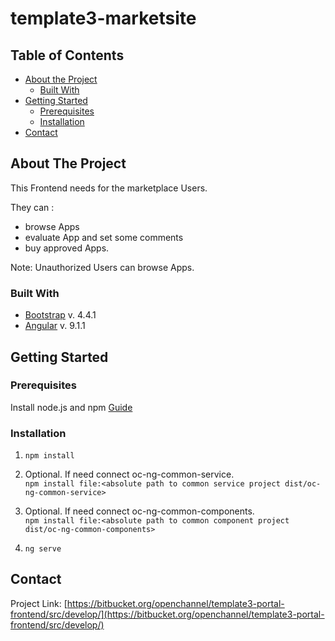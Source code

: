 # template3-marketsite

<!-- TABLE OF CONTENTS -->
## Table of Contents

* [About the Project](#about-the-project)
  * [Built With](#built-with)
* [Getting Started](#getting-started)
  * [Prerequisites](#prerequisites)
  * [Installation](#installation)
* [Contact](#contact)

<!-- ABOUT THE PROJECT -->
## About The Project

This Frontend needs for the marketplace Users.<br>

They can : 
   * browse Apps
   * evaluate App and set some comments
   * buy approved Apps.

Note: Unauthorized Users can browse Apps.

### Built With
* [Bootstrap](https://getbootstrap.com) v. 4.4.1
* [Angular](https://angular.io) v. 9.1.1

<!-- GETTING STARTED -->
## Getting Started

### Prerequisites
Install node.js and npm [Guide](https://linuxize.com/post/how-to-install-node-js-on-ubuntu-18.04/)

### Installation
1. `npm install`

2. Optional. If need connect oc-ng-common-service.<br>
   `npm install file:<absolute path to common service project dist/oc-ng-common-service>`

3. Optional. If need connect oc-ng-common-components.<br>
   `npm install file:<absolute path to common component project dist/oc-ng-common-components>`

4. `ng serve`

<!-- CONTACT -->
## Contact

Project Link: [https://bitbucket.org/openchannel/template3-portal-frontend/src/develop/](https://bitbucket.org/openchannel/template3-portal-frontend/src/develop/)
